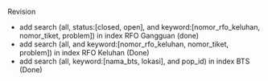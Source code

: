 Revision
- add search (all, status:[closed, open], and keyword:[nomor_rfo_keluhan, nomor_tiket, problem]) in index RFO Gangguan (done)
- add search (all, and keyword:[nomor_rfo_keluhan, nomor_tiket, problem]) in index RFO Keluhan (Done)
- add search (all, keyword:[nama_bts, lokasi], and pop_id) in index BTS (Done)